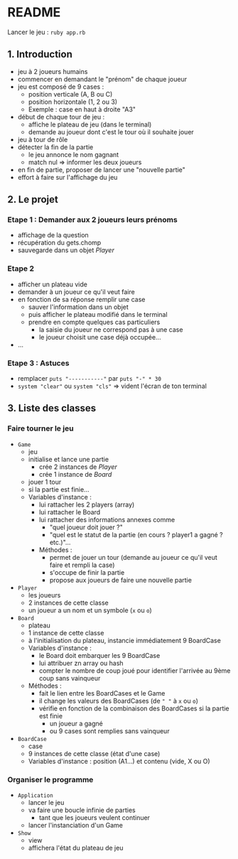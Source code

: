 # README

Lancer le jeu : `ruby app.rb`

## 1. Introduction
- jeu à 2 joueurs humains
- commencer en demandant le "prénom" de chaque joueur
- jeu est composé de 9 cases :
  - position verticale (A, B ou C)
  - position horizontale (1, 2 ou 3)
  - Exemple : case en haut à droite "A3"
- début de chaque tour de jeu :
  - affiche le plateau de jeu (dans le terminal)
  - demande au joueur dont c'est le tour où il souhaite jouer
- jeu à tour de rôle
- détecter la fin de la partie
  - le jeu annonce le nom gagnant
  - match nul => informer les deux joueurs
- en fin de partie, proposer de lancer une "nouvelle partie"
- effort à faire sur l'affichage du jeu

## 2. Le projet
### Etape 1 : Demander aux 2 joueurs leurs prénoms
- affichage de la question
- récupération du gets.chomp
- sauvegarde dans un objet *Player*
### Etape 2
- afficher un plateau vide
- demander à un joueur ce qu'il veut faire
- en fonction de sa réponse remplir une case
  - sauver l'information dans un objet
  - puis afficher le plateau modifié dans le terminal
  - prendre en compte quelques cas particuliers
    - la saisie du joueur ne correspond pas à une case
    - le joueur choisit une case déjà occupée...
- ...
### Etape 3 : Astuces
- remplacer `puts "-----------"` par `puts "-" * 30`
- `system "clear"` ou `system "cls"` => vident l'écran de ton terminal
## 3. Liste des classes
### Faire tourner le jeu
- `Game`
  - jeu
  - initialise et lance une partie
    - crée 2 instances de *Player*
    - crée 1 instance de *Board*
  - jouer 1 tour
  - si la partie est finie...
  - Variables d'instance :
    - lui rattacher les 2 players (array)
    - lui rattacher le Board
    - lui rattacher des informations annexes comme
       -  "quel joueur doit jouer ?"
       -  "quel est le statut de la partie (en cours ? player1 a gagné ? etc.)"...
    - Méthodes :
      - permet de jouer un tour (demande au joueur ce qu'il veut faire et rempli la case)
      - s'occupe de finir la partie
      - propose aux joueurs de faire une nouvelle partie
- `Player`
  - les joueurs
  - 2 instances de cette classe
  - un joueur a un nom et un symbole (`x` ou `o`)
- `Board`
  - plateau
  - 1 instance de cette classe
  - à l'initialisation du plateau, instancie immédiatement 9 BoardCase
  - Variables d'instance :
    - le Board doit embarquer les 9 BoardCase
    - lui attribuer zn array ou hash
    - compter le nombre de coup joué pour identifier l'arrivée au 9ème coup sans vainqueur
  - Méthodes :
    - fait le lien entre les BoardCases et le Game
    - il change les valeurs des BoardCases (de `" "` à `x` ou `o`)
    - vérifie en fonction de la combinaison des BoardCases si la partie est finie
      - un joueur a gagné
      - ou 9 cases sont remplies sans vainqueur
- `BoardCase`
  - case
  - 9 instances de cette classe (état d'une case)
  - Variables d'instance : position (A1...) et contenu (vide, X ou O)
### Organiser le programme
- `Application`
  - lancer le jeu
  - va faire une boucle infinie de parties
    - tant que les joueurs veulent continuer
  - lancer l'instanciation d'un Game
- `Show`
  - view
  - affichera l'état du plateau de jeu